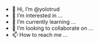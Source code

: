 - 👋 Hi, I’m @yolotrud
- 👀 I’m interested in ...
- 🌱 I’m currently learning ...
- 💞️ I’m looking to collaborate on ...
- 📫 How to reach me ...

<!---
yolotrud/yolotrud is a ✨ special ✨ repository because its `README.md` (this file) appears on your GitHub profile.
You can click the Preview link to take a look at your changes.
--->
